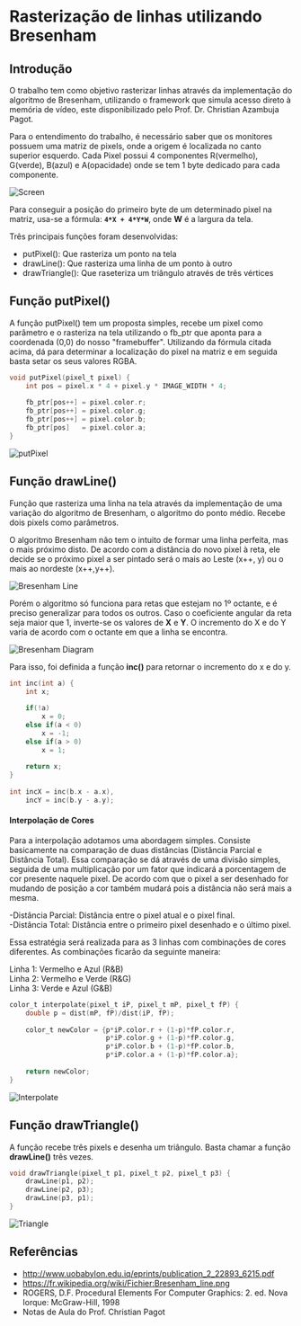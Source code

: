 ﻿# Rasterização de linhas utilizando Bresenham

## Introdução

O trabalho tem como objetivo rasterizar linhas através da implementação do algoritmo de Bresenham, utilizando o framework que simula acesso direto à memória de vídeo, este disponibilizado pelo Prof. Dr. Christian Azambuja Pagot.

Para o entendimento do trabalho, é necessário saber que os monitores possuem uma matriz de pixels, onde a origem é localizada no canto superior esquerdo. Cada Pixel possui 4 componentes R(vermelho), G(verde), B(azul) e A(opacidade) onde se tem 1 byte dedicado para cada componente.

![Screen](https://rennanweslley.github.io/images/monitor1.png)

Para conseguir a posição do primeiro byte de um determinado pixel na matriz, usa-se a fórmula:
**`4*X + 4*Y*W`**, onde **W** é a largura da tela.

Três principais funções foram desenvolvidas:
- putPixel(): Que rasteriza um ponto na tela
- drawLine(): Que rasteriza uma linha de um ponto à outro
- drawTriangle(): Que raseteriza um triângulo através de três vértices


## Função putPixel()
A função putPixel() tem um proposta simples, recebe um pixel como parâmetro e o rasteriza na tela utilizando o fb_ptr que aponta para a coordenada (0,0) do nosso "framebuffer". Utilizando da fórmula citada acima, dá para determinar a localização do pixel na matriz e em seguida basta setar os seus valores RGBA.

```C
void putPixel(pixel_t pixel) {
    int pos = pixel.x * 4 + pixel.y * IMAGE_WIDTH * 4;
    
    fb_ptr[pos++] = pixel.color.r;
    fb_ptr[pos++] = pixel.color.g;
    fb_ptr[pos++] = pixel.color.b;
    fb_ptr[pos]   = pixel.color.a;
}
```

![putPixel](https://rennanweslley.github.io/images/putPixel.png)


## Função drawLine()
Função que rasteriza uma linha na tela através da implementação de uma variação do algoritmo de Bresenham, o algoritmo do ponto médio. Recebe dois pixels como parâmetros.

O algoritmo Bresenham não tem o intuito de formar uma linha perfeita, mas o mais próximo disto. De acordo com a distância do novo pixel à reta, ele decide se o próximo pixel a ser pintado será o mais ao Leste (x++, y) ou o mais ao nordeste (x++,y++).

![Bresenham Line](https://rennanweslley.github.io/images/Bresenham_line.png)

Porém o algoritmo só funciona para retas que estejam no 1º octante, e é preciso generalizar para todos os outros. Caso o coeficiente angular da reta seja maior que 1, inverte-se os valores de **X** e **Y**. O incremento do X e do Y varia de acordo com o octante em que a linha se encontra.

![Bresenham Diagram](https://rennanweslley.github.io/images/bresenhamGen.png)

Para isso, foi definida a função **inc()** para retornar o incremento do x e do y.

```C
int inc(int a) {
    int x;
    
    if(!a) 
        x = 0;
    else if(a < 0) 
        x = -1;
    else if(a > 0)
        x = 1;
    
    return x;
}
    
int incX = inc(b.x - a.x),
    incY = inc(b.y - a.y);
```

#### Interpolação de Cores
Para a interpolação adotamos uma abordagem simples. Consiste basicamente na comparação de duas distâncias (Distância Parcial e Distância Total). Essa comparação se dá através de uma divisão simples, seguida de uma multiplicação por um fator que indicará a porcentagem de cor presente naquele pixel. De acordo com que o pixel a ser desenhado for mudando de posição a cor também mudará pois a distância não será mais a mesma.<br />

-Distância Parcial: Distância entre o pixel atual e o pixel final.<br />
-Distância Total: Distância entre o primeiro pixel desenhado e o último pixel.<br />

Essa estratégia será realizada para as 3 linhas com combinações de cores diferentes. As combinações ficarão da seguinte maneira:<br />

Linha 1: Vermelho e Azul (R&B)<br />Linha 2: Vermelho e Verde (R&G)<br />Linha 3: Verde e Azul (G&B)

```C
color_t interpolate(pixel_t iP, pixel_t mP, pixel_t fP) {
    double p = dist(mP, fP)/dist(iP, fP);
    
    color_t newColor = {p*iP.color.r + (1-p)*fP.color.r,
                        p*iP.color.g + (1-p)*fP.color.g,
                        p*iP.color.b + (1-p)*fP.color.b,
                        p*iP.color.a + (1-p)*fP.color.a};
    
    return newColor;
}
```

![Interpolate](https://rennanweslley.github.io/images/Interpolate.png)


## Função drawTriangle()
A função recebe três pixels e desenha um triângulo. Basta chamar a função **drawLine()** três vezes.

```C
void drawTriangle(pixel_t p1, pixel_t p2, pixel_t p3) {
    drawLine(p1, p2);
    drawLine(p2, p3);
    drawLine(p3, p1);
}
```

![Triangle](https://rennanweslley.github.io/images/Triangle.png)


## Referências
- http://www.uobabylon.edu.iq/eprints/publication_2_22893_6215.pdf
- https://fr.wikipedia.org/wiki/Fichier:Bresenham_line.png
- ROGERS, D.F. Procedural Elements For Computer Graphics: 2. ed. Nova Iorque: McGraw-Hill, 1998
- Notas de Aula do Prof. Christian Pagot
